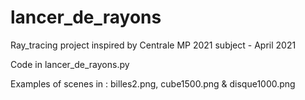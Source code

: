 # lancer_de_rayons
Ray_tracing project inspired by Centrale MP 2021 subject - April 2021

Code in lancer_de_rayons.py

Examples of scenes in : billes2.png, cube1500.png & disque1000.png
